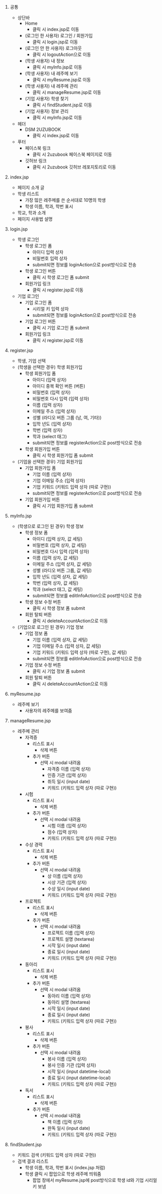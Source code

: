 1. 공통
    * 상단바
        * Home
            * 클릭 시 index.jsp로 이동
        * (로그인 한 사용자) 로그인 / 회원가입
            * 클릭 시 login.jsp로 이동
        * (로그인 안 한 사용자) 로그아웃
            * 클릭 시 logoutAction으로 이동
        * (학생 사용자) 내 정보
            * 클릭 시 myInfo.jsp로 이동
        * (학생 사용자) 내 레주메 보기
            * 클릭 시 myResume.jsp로 이동
        * (학생 사용자) 내 레주메 관리
            * 클릭 시 manageResume.jsp로 이동
        * (기업 사용자) 학생 찾기
            * 클릭 시 findStudent.jsp로 이동
        * (기업 사용자) 정보 관리
            * 클릭 시 myInfo.jsp로 이동
    * 헤더
        * DSM 2UZUBOOK
            * 클릭 시 index.jsp로 이동
    * 푸터
        * 페이스북 링크
            * 클릭 시 2uzubook 페이스북 페이지로 이동
        * 깃허브 링크
            * 클릭 시 2uzubook 깃허브 레포지토리로 이동

2. index.jsp
    * 페이지 소개 글
    * 학생 리스트
        * 가장 많은 레주메를 쓴 순서대로 10명의 학생
        * 학생 이름, 학과, 학번 표시
    * 학교, 학과 소개
    * 페이지 사용법 설명

3. login.jsp
    * 학생 로그인
        * 학생 로그인 폼
            * 아이디 입력 상자
            * 비밀번호 입력 상자
            * submit되면 정보를 loginAction으로 post방식으로 전송
        * 학생 로그인 버튼
            * 클릭 시 학생 로그인 폼 submit
        * 회원가입 링크
            * 클릭 시 register.jsp로 이동
    * 기업 로그인
        * 기업 로그인 폼
            * 시리얼 키 입력 상자
            * submit되면 정보를 loginAction으로 post방식으로 전송
        * 기업 로그인 버튼
            * 클릭 시 기업 로그인 폼 submit
        * 회원가입 링크
            * 클릭 시 register.jsp로 이동

4. register.jsp
    * 학생, 기업 선택
    * (학생을 선택한 경우) 학생 회원가입
        * 학생 회원가입 폼
            * 아이디 (입력 상자)
            * 아이디 중복 확인 버튼 (버튼)
            * 비밀번호 (입력 상자)
            * 비밀번호 다시 입력 (입력 상자)
            * 이름 (입력 상자)
            * 이메일 주소 (입력 상자)
            * 성별 (라디오 버튼 그룹 (남, 여, 기타))
            * 입학 년도 (입력 상자)
            * 학번 (입력 상자)
            * 학과 (select 태그)
            * submit되면 정보를 registerAction으로 post방식으로 전송
        * 학생 회원가입 버튼
            * 클릭 시 학생 회원가입 폼 submit
    * (기업을 선택한 경우) 기업 회원가입
        * 기업 회원가입 폼
            * 기업 이름 (입력 상자)
            * 기업 이메일 주소 (입력 상자)
            * 기업 키워드 (키워드 입력 상자 (따로 구현))
            * submit되면 정보를 registerAction으로 post방식으로 전송
        * 기업 회원가입 버튼
            * 클릭 시 기업 회원가입 폼 submit

5. myInfo.jsp
    * (학생으로 로그인 된 경우) 학생 정보
        * 학생 정보 폼
            * 아이디 (입력 상자, 값 세팅)
            * 비밀번호 (입력 상자, 값 세팅)
            * 비밀번호 다시 입력 (입력 상자)
            * 이름 (입력 상자, 값 세팅)
            * 이메일 주소 (입력 상자, 값 세팅)
            * 성별 (라디오 버튼 그룹, 값 세팅)
            * 입학 년도 (입력 상자, 값 세팅)
            * 학번 (입력 상자, 값 세팅)
            * 학과 (select 태그, 값 세팅)
            * submit되면 정보를 editInfoAction으로 post방식으로 전송
        * 학생 정보 수정 버튼
            * 클릭 시 학생 정보 폼 submit
        * 회원 탈퇴 버튼
            * 클릭 시 deleteAccountAction으로 이동
    * (기업으로 로그인 된 경우) 기업 정보
        * 기업 정보 폼
            * 기업 이름 (입력 상자, 값 세팅)
            * 기업 이메일 주소 (입력 상자, 값 세팅)
            * 기업 키워드 (키워드 입력 상자 (따로 구현), 값 세팅)
            * submit되면 정보를 editInfoAction으로 post방식으로 전송
        * 기업 정보 수정 버튼
            * 클릭 시 기업 정보 폼 submit
        * 회원 탈퇴 버튼
            * 클릭 시 deleteAccountAction으로 이동
        
6. myResume.jsp
    * 레주메 보기
        * 사용자의 레주메를 보여줌

7. manageResume.jsp
    * 레주메 관리
        * 자격증
            * 리스트 표시
                * 삭제 버튼
            * 추가 버튼
                * 선택 시 modal 내려옴
                    * 자격증 이름 (입력 상자)
                    * 인증 기관 (입력 상자)
                    * 취득 일시 (input date)
                    * 키워드 (키워드 입력 상자 (따로 구현))
        * 시험
            * 리스트 표시
                * 삭제 버튼
            * 추가 버튼
                * 선택 시 modal 내려옴
                    * 시험 이름 (입력 상자)
                    * 점수 (입력 상자)
                    * 키워드 (키워드 입력 상자 (따로 구현))
        * 수상 경력
            * 리스트 표시
                * 삭제 버튼
            * 추가 버튼
                * 선택 시 modal 내려옴
                    * 상 이름 (입력 상자)
                    * 시상 기관 (입력 상자)
                    * 수상 일시 (input date)
                    * 키워드 (키워드 입력 상자 (따로 구현))
        * 프로젝트
            * 리스트 표시
                * 삭제 버튼
            * 추가 버튼
                * 선택 시 modal 내려옴
                    * 프로젝트 이름 (입력 상자)
                    * 프로젝트 설명 (textarea)
                    * 시작 일시 (input date)
                    * 종료 일시 (input date)
                    * 키워드 (키워드 입력 상자 (따로 구현))
        * 동아리
            * 리스트 표시
                * 삭제 버튼
            * 추가 버튼
                * 선택 시 modal 내려옴
                    * 동아리 이름 (입력 상자)
                    * 동아리 설명 (textarea)
                    * 시작 일시 (input date)
                    * 종료 일시 (input date)
                    * 키워드 (키워드 입력 상자 (따로 구현))
        * 봉사
            * 리스트 표시
                * 삭제 버튼
            * 추가 버튼
                * 선택 시 modal 내려옴
                    * 봉사 이름 (입력 상자)
                    * 봉사 인증 기관 (입력 상자)
                    * 시작 일시 (input datetime-local)
                    * 종료 일시 (input datetime-local)
                    * 키워드 (키워드 입력 상자 (따로 구현))
        * 독서
            * 리스트 표시
                * 삭제 버튼
            * 추가 버튼
                * 선택 시 modal 내려옴
                    * 책 이름 (입력 상자)
                    * 완독 일시 (input date)
                    * 키워드 (키워드 입력 상자 (따로 구현))

8. findStudent.jsp
    * 키워드 검색 (키워드 입력 상자 (따로 구현))
    * 검색 결과 리스트
        * 학생 이름, 학과, 학번 표시 (index.jsp 처럼)
        * 학생 클릭 시 팝업으로 학생 레주메 띄워줌
            * 팝업 창에서 myResume.jsp에 post방식으로 학생 id와 기업 시리얼 키 보냄